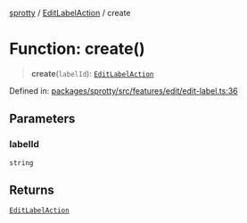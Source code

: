 
[sprotty](../globals) / [EditLabelAction](../Namespace.EditLabelAction) / create

# Function: create()

> **create**(`labelId`): [`EditLabelAction`](../Interface.EditLabelAction)

Defined in: [packages/sprotty/src/features/edit/edit-label.ts:36](https://github.com/eclipse-sprotty/sprotty/blob/f9b2433481cc27a1ac0c92d525a92039ae7f6c76/packages/sprotty/src/features/edit/edit-label.ts#L36)

## Parameters

### labelId

`string`

## Returns

[`EditLabelAction`](../Interface.EditLabelAction)
